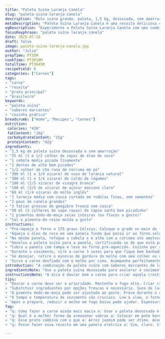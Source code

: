 ```yaml
---
title: "Paleta Suína Laranja Canela"
slug: "paleta-suina-laranja-canela"
description: "Rolo suína grande, paleta, 1,5 kg, desossada, sem amarrar. Refogado de cebola e alho com cúrcuma e gengibre fresco. Caldo de legumes substitui o frango, vinagre branco no lugar do de arroz. Açúcar mascavo reduzido, molho inglês reforça o sabor. Laranja fatiada e casca mais grossa, canela em pau aromática, pimenta dedo-de-moça seca. Cozimento lento, quase 3h, vira carne macia que se desmancha. Use coxinha e legumes para acompanhamento. Sabor marcante, mistura cítrica com picância e leve toque doce, aroma envolvente e corpo. Sem glúten, leite, ovos ou castanhas. Cozinha prática, forno e panela, conforto garantido."
metaDescription: "Paleta Suína Laranja Canela é uma receita deliciosa com sabores marcantes, ideal para um prato aconchegante e cheio de personalidade"
ogDescription: "Experimente a Paleta Suína Laranja Canela com uma combinação de sabores cítricos e picantes que traz conforto e sabor na sua refeição"
focusKeyphrase: "paleta suína laranja canela"
date: 2025-07-18
draft: false
image: paleta-suina-laranja-canela.jpg
author: "Julia"
prepTime: PT35M
cookTime: PT3H10M
totalTime: PT3H45M
recipeYield: 8
categories: ["Carnes"]
tags:
- "carne"
- "receita"
- "prato principal"
- "brasileiro"
keywords:
- "paleta suína"
- "sabores marcantes"
- "cozinha prática"
breadcrumb: ["Home", "Recipes", "Carnes"]
nutrition: 
 calories: "420"
 fatContent: "18g"
 carbohydrateContent: "15g"
 proteinContent: "42g"
ingredients:
- "1,5 kg de paleta suína desossada e sem amarração"
- "25 ml (1 e 1/2 colher de sopa) de óleo de coco"
- "1 cebola média picada finamente"
- "2 dentes de alho bem picados"
- "1/2 colher de chá rasa de cúrcuma em pó"
- "300 ml (1 e 1/4 xícara) de suco de laranja natural"
- "300 ml (1 e 1/4 xícara) de caldo de legumes"
- "100 ml (2/5 xícara) de vinagre branco"
- "100 ml (2/5 de xícara) de açúcar mascavo claro"
- "60 ml (1/4 xícara) de molho inglês"
- "1 laranja média com casca cortada em rodelas finas, sem sementes"
- "2 paus de canela grandes"
- "3 fatias grossas de gengibre fresco sem casca"
- "50 ml (3 colheres de sopa rasas) de capim santo bem picadinho"
- "2 pimentas dedo-de-moça secas inteiras (ou flocos a gosto)"
- "Sal e pimenta-do-reino moída a gosto"
instructions:
- "Pré-aqueça o forno a 175 graus Celsius. Coloque a grade no meio do forno."
- "Aqueça o óleo de coco em uma panela funda que possa ir ao forno.selecionada. Doure toda a paleta suína de todos os lados. Salpique sal e pimenta por igual. Reserve a carne."
- "Na mesma panela, refogue a cebola e o alho com a cúrcuma até amolecer, cerca de 3 minutos, mexendo. Acrescente o suco de laranja, caldo de legumes, vinagre, açúcar mascavo, molho inglês, a laranja fatiada, capim santo, gengibre e os paus de canela. Misture rapidamente."
- "Devolva a paleta suína para a panela, certificando-se de que está parcialmente coberta pelo líquido. Leve para ferver em fogo médio até levantar fervura."
- "Cubra a panela com tampa e leve ao forno pré-aquecido. Cozinhe por aproximadamente 3 horas até que a carne esteja macia e desfiando com facilidade com garfo."
- "Durante o cozimento, vire a carne 3 vezes para que fique bem banhada no molho. Após esse período, retire com cuidado a paleta e as especiarias (canela, gengibre, pimenta)."
- "Se desejar, retire o excesso de gordura do molho com uma colher ou use papel absorvente."
- "Sirva a carne desfiada com o molho por cima. Acompanha perfeitamente arroz de jasmim e legumes verdes, especialmente brócolis refogado com alho."
introduction: "A combinação da paleta suína com sabores marcantes de laranja, canela e uma pitada de pimenta traz um toque diferente e convidativo. Essa receita é para aqueles dias em que o tempo está curto para aproveitamento, mas o quero comer algo aconchegante e cheio de personalidade. A carne, suculenta e macia, vai saindo da panela quase desmanchando e encharcada no molho espesso, doçor e azedinho, o calor da pimenta que aparece no fundo da garganta. O aroma da canela junto com o capim santo traz uma refrescância que surpreende. O preparo é simples, sem muita firula, e o que mais chama atenção é a fatia da laranja e os pedaços grandes de gengibre que permeiam o prato. Não precisa mais que isso para agradar a todos numa mesa farta. Está na dúvida do acompanhamento? Arroz jasmim e o tradicional brócolis refogado com alho e azeite resolvem rápido e fazem bonito. Chega de enrolação, hora de botar a mão na massa e o forno para trabalhar."
ingredientsNote: "Use a paleta suína desossada para acelerar o cozimento e facilitar a porção ao servir. O óleo de coco substitui o azeite para um toque mais aromático e leve, porém azeite pode entrar se for do seu gosto. O suco natural de laranja faz uma diferença enorme; evite os concentrados. Trocar o caldo de galinha por caldo de legumes mantém o prato mais leve e leve o lado neutro para que o molho inglês entre com força no sabor. O vinagre branco deixa o molho menos doce, mais ácido. O açúcar mascavo claro garante o toque caramelizado sem pesar. A laranja com casca está ali para reforçar o aroma cítrico, mas escolha uma que não seja muito amarga. O capim santo é típico em pratos brasucas com toque nordestino e combina muito. Quanto à pimenta, a dedo-de-moça seca traz calor moderado e sabor defumado, mas ajuste ao seu paladar. Não exagere no sal, pois o molho inglês já contribui com salinidade."
instructionsNote: "A dica é dourar bem a carne para criar aquela crostinha que mantém o suco dentro da carne durante o cozimento longo. O refogado deve ser feito na mesma panela para aproveitar os sabores. Atenção na quantidade de líquido para que não seque, e dar uma mexida rápida antes de colocar no forno. Cobrir com tampa evita que o prato fique ressecado, mas se usar panela tampada com vidro, cheque 3 vezes as condições. Vire a carne para que o molho penetre por inteiro, use espátula ou pegador para virar sem desmanchar. Retirar as especiarias ao final evita sabores amargos e excesso de picância. Se quiser, uma leve reduzida do molho no fogão após retirada do assado deixa a liga do líquido mais consistente. Pode segurar na paciência, o tempo de forno pode variar, fogo baixo faz mágica, mas mais rápido que isso, carne dura na certa. Solte a mente e se solte para comer com as mãos se quiser. Acompanhamento simples, sem erro: arroz branco de jasmim, brócolis salteados, até farofa, vai bem."
tips:
- "Dourar a carne deve ser a prioridade. Mantenha o fogo alto. Criar crosta na superfície é fundamental. Carameliza os sucos. Não tenha pressa, isso garante maciez. Use panela que vai ao forno."
- "Substituir ingredientes por opções frescas é necessário. Suco de laranja natural é feito para isso. Evitar concentrado é fundamental. A receita agradece. Cuidado com o excesso de sal. O molho inglês já dá sabor."
- "A pimenta dedo-de-moça pode ser ajustada ao gosto. Prove durante o cozimento. Mexa bem o caldo. Deixe todos os sabores juntos. Capim santo traz frescor, então é sempre bom usar. Outra opção é ervas."
- "O tempo e temperatura de cozimento são cruciais. Low & slow, o forno deve estar a 175 graus. O molho reduz aos poucos, deixando a carne saborosa. Execute a virada da carne no meio do processo para um bom resultado. Cubra bem a panela."
- "Após o preparo, reduzir o molho em fogo baixo pode ajudar. Espessura é essencial. Sirva preferencialmente com arroz de jasmim. Salada é ótima também. Por fim, carne desfiada combina bem com acompanhamento neutro."
faq:
- "q: Como fazer a carne ainda mais macia a: Usar a paleta desossada é o começo. Cozinhar devagar, não se esqueça. O tempo faz a diferença, 3 horas é o ideal. E vire a carne. Assim assegura sabor e maciez."
- "q: Qual é a melhor forma de armazenar sobras a: Colocar em pote hermético. Assim preserva sabor. Mantém na geladeira por até 3 dias. Usar no dia seguinte é melhor. Muito sabor ainda presente."
- "q: Esse prato combina com o que a: Arroz jasmim pode ser ótimo. Acompanhamentos simples funcionam. Purê de batata, farofa, legumes grelhados. A ideia é algo leve. Chame a sua criatividade, não hesite."
- "q: Posso fazer essa receita em uma panela elétrica a: Sim, claro. Siga as mesmas instruções. Você vai precisar configurar baixo por 6 horas. Cuidado para não ressecar, fique de olho. Mau uso pode prejudicar."

---
```

